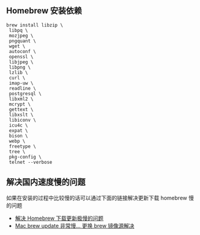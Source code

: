 ## Homebrew 安装依赖

```
brew install libzip \
 libpq \
 mozjpeg \
 pngquant \
 wget \
 autoconf \
 openssl \
 libjpeg \
 libpng \
 lzlib \
 curl \
 imap-uw \
 readline \
 postgresql \
 libxml2 \
 mcrypt \
 gettext \
 libxslt \
 libiconv \
 icu4c \
 expat \
 bison \
 webp \
 freetype \
 tree \
 pkg-config \
 telnet --verbose
```

## 解决国内速度慢的问题

如果在安装的过程中比较慢的话可以通过下面的链接解决更新下载 homebrew 慢的问题

- [解决 Homebrew 下载更新极慢的问题](https://www.raydbg.com/2019/Homebrew-Update-Slow/)
- [Mac brew update 非常慢... 更换 brew 镜像源解决](https://xu3352.github.io/mac/2018/09/06/mac-homebrew-update-slowly)
